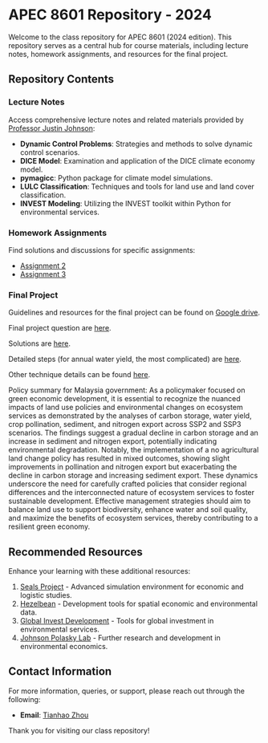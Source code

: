 # APEC 8601 Repository - 2024

Welcome to the class repository for APEC 8601 (2024 edition). This repository serves as a central hub for course materials, including lecture notes, homework assignments, and resources for the final project.

## Repository Contents

### Lecture Notes
Access comprehensive lecture notes and related materials provided by [Professor Justin Johnson](https://github.com/jandrewjohnson/apec_8601_2024):

- **Dynamic Control Problems**: Strategies and methods to solve dynamic control scenarios.
- **DICE Model**: Examination and application of the DICE climate economy model.
- **pymagicc**: Python package for climate model simulations.
- **LULC Classification**: Techniques and tools for land use and land cover classification.
- **INVEST Modeling**: Utilizing the INVEST toolkit within Python for environmental services.

### Homework Assignments
Find solutions and discussions for specific assignments:

- [Assignment 2](https://github.com/Tianhao02/APEC8601/blob/main/problem_set_2_v2.ipynb)
- [Assignment 3](https://github.com/Tianhao02/APEC8601/blob/main/Tianhao_assignment_3.ipynb)

### Final Project
Guidelines and resources for the final project can be found on [Google drive](https://drive.google.com/drive/folders/1Cbw1azRMdS6LwxHsyXWpB4n4NW1QFWj0?usp=drive_link).

Final project question are [here](https://drive.google.com/file/d/12HPBwzIZCOGlzuiJCTqO_iazqtId3RzT/view?usp=drive_link).

Solutions are [here](https://drive.google.com/file/d/1pzS7Pnd6oO6iJpPOK2YDgrYE_S7nWww7/view?usp=drive_link).

Detailed steps (for annual water yield, the most complicated) are [here](https://docs.google.com/document/d/1OK_YuBdZs94nQwDBJHKRohzK63UxUu4_/edit?usp=drive_link&ouid=106070198571097530731&rtpof=true&sd=true).

Other technique details can be found [here](https://docs.google.com/document/d/1kjZ6cvHZuG1u24r6N-ndJD_f3Be-2PeV/edit?usp=drive_link&ouid=106070198571097530731&rtpof=true&sd=true).


Policy summary for Malaysia government:
As a policymaker focused on green economic development, it is essential to recognize the nuanced impacts of land use policies and environmental changes on ecosystem services as demonstrated by the analyses of carbon storage, water yield, crop pollination, sediment, and nitrogen export across SSP2 and SSP3 scenarios. The findings suggest a gradual decline in carbon storage and an increase in sediment and nitrogen export, potentially indicating environmental degradation. Notably, the implementation of a no agricultural land change policy has resulted in mixed outcomes, showing slight improvements in pollination and nitrogen export but exacerbating the decline in carbon storage and increasing sediment export. These dynamics underscore the need for carefully crafted policies that consider regional differences and the interconnected nature of ecosystem services to foster sustainable development. Effective management strategies should aim to balance land use to support biodiversity, enhance water and soil quality, and maximize the benefits of ecosystem services, thereby contributing to a resilient green economy.

## Recommended Resources
Enhance your learning with these additional resources:

1. [Seals Project](https://github.com/jandrewjohnson/seals_beta) - Advanced simulation environment for economic and logistic studies.
2. [Hezelbean](https://github.com/jandrewjohnson/hazelbean_dev) - Development tools for spatial economic and environmental data.
3. [Global Invest Development](https://github.com/jandrewjohnson/global_invest_dev) - Tools for global investment in environmental services.
4. [Johnson Polasky Lab](https://johnsonpolaskylab.umn.edu/) - Further research and development in environmental economics.

## Contact Information
For more information, queries, or support, please reach out through the following:
- **Email**: [Tianhao Zhou](zhou1842@umn.edu)

Thank you for visiting our class repository!
